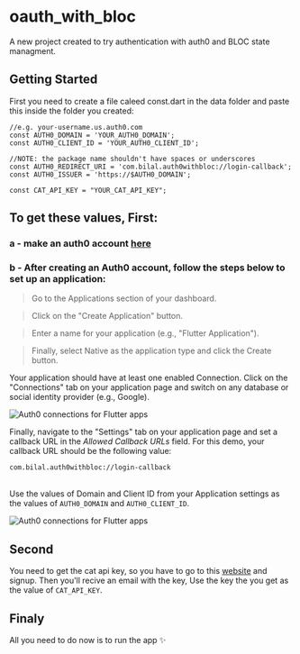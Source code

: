 # oauth_with_bloc

A new project created to try authentication with auth0 and BLOC state managment.

## Getting Started

First you need to create a file caleed const.dart in the data folder and paste this inside the folder you created:

```
//e.g. your-username.us.auth0.com
const AUTH0_DOMAIN = 'YOUR_AUTH0_DOMAIN';
const AUTH0_CLIENT_ID = 'YOUR_AUTH0_CLIENT_ID';

//NOTE: the package name shouldn't have spaces or underscores
const AUTH0_REDIRECT_URI = 'com.bilal.auth0withbloc://login-callback';
const AUTH0_ISSUER = 'https://$AUTH0_DOMAIN';

const CAT_API_KEY = "YOUR_CAT_API_KEY";
```

## To get these values, First:

### a - make an auth0 account [here](https://auth0.com/)

### b - After creating an Auth0 account, follow the steps below to set up an application:

> Go to the Applications section of your dashboard.

> Click on the "Create Application" button.

> Enter a name for your application (e.g., "Flutter Application").

> Finally, select Native as the application type and click the Create button.

Your application should have at least one enabled Connection. Click on the "Connections" tab on your application page and switch on any database or social identity provider (e.g., Google).

<img src="https://www.linkpicture.com/q/Screenshot-2021-11-03-214857.png" alt="Auth0 connections for Flutter apps" />

Finally, navigate to the "Settings" tab on your application page and set a callback URL in the _Allowed Callback URLs_ field. For this demo, your callback URL should be the following value:

`com.bilal.auth0withbloc://login-callback`
</br>
</br>

Use the values of Domain and Client ID from your Application settings as the values of `AUTH0_DOMAIN` and `AUTH0_CLIENT_ID`.

<img src="https://www.linkpicture.com/q/Screenshot-2021-11-03-211359.png" type="image" alt="Auth0 connections for Flutter apps" >

## Second

You need to get the cat api key, so you have to go to this [website](https://thecatapi.com/) and signup. Then you'll recive an email with the key, Use the key the you get as the value of `CAT_API_KEY`.

## Finaly

All you need to do now is to run the app ✨

